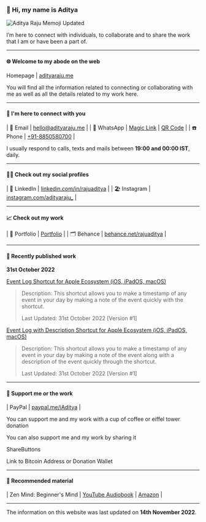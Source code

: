 ### 👤 Hi, my name is Aditya

![Aditya Raju Memoji Updated](https://user-images.githubusercontent.com/101379574/201690631-9ddb9bc8-6f0d-437d-a1dd-9e37338bb3ab.png)

I’m here to connect with individuals, to collaborate and to share the work that I am or have been a part of.

- - -

#### 🌐 Welcome to my abode on the web

Homepage | [adityaraju.me](adityaraju.me)

You will find all the information related to connecting or collaborating with me as well as all the details related to my work here.

- - -

#### 👥 I'm here to connect with you

| 📧 Email | [hello@adityaraju.me](mailto:hello@adityaraju.me) | 
| 💬 WhatsApp | [Magic Link](https://wa.me/qr/NGPNCXQF276OL1) | [QR Code](https://user-images.githubusercontent.com/101379574/198308796-695b71e7-08aa-4238-b42e-75d166fa6dcc.jpeg) |
| ☎️ Phone | [+91-8850580700](tel:+918850580700) |

I usually respond to calls, texts and mails between **19:00 and 00:00 IST**, daily.

- - -

#### 🧑‍💻 Check out my social profiles

| 👔 LinkedIn | [linkedin.com/in/rajuaditya](https://www.linkedin.com/in/rajuaditya) |
| 🏖️ Instagram | [instagram.com/adityaraju_](https://www.instagram.com/adityaraju_) |

- - - 

#### 📈 Check out my work

| 📒 Portfolio | [Portfolio](#) |
| 🗂️ Behance | [behance.net/rajuaditya](https://www.behance.net/rajuaditya) |

- - -

#### 📰 Recently published work

**31st October 2022**

[Event Log Shortcut for Apple Ecosystem (iOS, iPadOS, macOS)](https://www.icloud.com/shortcuts/4a3a3a0e7e294b03a3ae1d695ff4a5a0)

>Description: This shortcut allows you to make a timestamp of any event in your day by making a note of the event quickly with the shortcut.
>
>Last Updated: 31st October 2022 [Version #1]

[Event Log with Description Shortcut for Apple Ecosystem (iOS, iPadOS, macOS)](https://www.icloud.com/shortcuts/394c2d79aad445d8a09750b63cec5cc5)

>Description: This shortcut allows you to make a timestamp of any event in your day by making a note of the event along with a description of the event quickly through the shortcut.
>
>Last Updated: 31st October 2022 [Version #1]

- - - 

#### 💸 Support me or the work

| PayPal | [paypal.me/iAditya](https://paypal.me/iAditya?country.x=IN&locale.x=en_GB) |

You can support me and my work with a cup of coffee or eiffel tower donation

You can also support me and my work by sharing it

ShareButtons

Link to Bitcoin Address or Donation Wallet

- - -

#### 🧺 Recommended material

| Zen Mind: Beginner's Mind | [YouTube Audiobook](https://www.youtube.com/watch?v=3vDfq1Yt5to) | [Amazon](https://amzn.eu/d/32QaPQl) |

- - -

The information on this website was last updated on **14th November 2022**.

